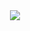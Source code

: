 <div align="center"> <img src="https://metrics.lecoq.io/TheBlindM?template=classic&config.timezone=Asia%2FShanghai"> </div>
